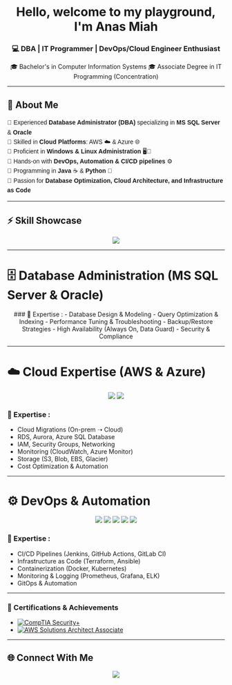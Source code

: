 <!-- Fancy GitHub Profile README -->

<h1 align="center"> Hello, welcome to my playground, I'm Anas Miah </h1>
<h3 align="center">💻 DBA | IT Programmer | DevOps/Cloud Engineer Enthusiast </h3>

<p align="center">
  🎓 Bachelor's in Computer Information Systems  
  🎓 Associate Degree in IT Programming (Concentration)  
</p>

---

## 🌟 About Me
<p align="left" style="font-family: 'Century Gothic', 'Trebuchet MS', sans-serif; font-size:14px; line-height:1.6;">
🔹 Experienced <b>Database Administrator (DBA)</b> specializing in <b>MS SQL Server</b> & <b>Oracle</b><br>
🔹 Skilled in <b>Cloud Platforms</b>: AWS ☁️ & Azure 🌐<br>
🔹 Proficient in <b>Windows & Linux Administration</b> 🖥️🐧<br>
🔹 Hands-on with <b>DevOps, Automation & CI/CD pipelines</b> ⚙️<br>
🔹 Programming in <b>Java</b> ☕ & <b>Python</b> 🐍<br>
🔹 Passion for <b>Database Optimization, Cloud Architecture, and Infrastructure as Code</b>
</p>

---

## ⚡ Skill Showcase

<p align="center">
  <img src="https://readme-typing-svg.herokuapp.com?size=22&duration=4000&color=00C7B7&center=true&vCenter=true&width=600&lines=MS+SQL+Server+%7C+Oracle+DBA;AWS+%7C+Azure+Cloud;DevOps+CI%2FCD+%7C+Terraform+%7C+Ansible;IT+Programmer+%7C+Database+Optimizer" />
</p>

---

# 🗄️ Database Administration (MS SQL Server & Oracle)
<p align="center">
### 🔑 Expertise :
- Database Design & Modeling  
- Query Optimization & Indexing  
- Performance Tuning & Troubleshooting  
- Backup/Restore Strategies  
- High Availability (Always On, Data Guard)  
- Security & Compliance  

---

# ☁️ Cloud Expertise (AWS & Azure)
<p align="center">
  <img src="https://img.shields.io/badge/AWS-232F3E?style=for-the-badge&logo=amazonaws&logoColor=FF9900&animation=glitch" />
  <img src="https://img.shields.io/badge/Azure-0089D6?style=for-the-badge&logo=microsoftazure&logoColor=white&animation=glitch" />
</p>

### 🔑 Expertise :
- Cloud Migrations (On-prem ➝ Cloud)  
- RDS, Aurora, Azure SQL Database  
- IAM, Security Groups, Networking  
- Monitoring (CloudWatch, Azure Monitor)  
- Storage (S3, Blob, EBS, Glacier)  
- Cost Optimization & Automation  

---

# ⚙️ DevOps & Automation
<p align="center">
  <img src="https://img.shields.io/badge/Jenkins-D24939?style=for-the-badge&logo=jenkins&logoColor=white&animation=glitch" />
  <img src="https://img.shields.io/badge/Terraform-844FBA?style=for-the-badge&logo=terraform&logoColor=white&animation=glitch" />
  <img src="https://img.shields.io/badge/Ansible-000000?style=for-the-badge&logo=ansible&logoColor=white&animation=glitch" />
  <img src="https://img.shields.io/badge/Docker-2496ED?style=for-the-badge&logo=docker&logoColor=white&animation=glitch" />
  <img src="https://img.shields.io/badge/Kubernetes-326CE5?style=for-the-badge&logo=kubernetes&logoColor=white&animation=glitch" />
</p> 

### 🔑 Expertise :
- CI/CD Pipelines (Jenkins, GitHub Actions, GitLab CI)  
- Infrastructure as Code (Terraform, Ansible)  
- Containerization (Docker, Kubernetes)  
- Monitoring & Logging (Prometheus, Grafana, ELK)  
- GitOps & Automation  

---

### 🏅 Certifications & Achievements

- [![CompTIA Security+](https://img.shields.io/badge/CompTIA%20Security%2B-E82A27?style=for-the-badge&logo=comptia&logoColor=white)](https://www.credly.com/badges/14193a57-fe39-4189-9ff1-0666d08313b9/public_url)  
- [![AWS Solutions Architect Associate](https://img.shields.io/badge/AWS%20Solutions%20Architect%20Associate-232F3E?style=for-the-badge&logo=amazonaws&logoColor=FF9900)](https://www.credly.com/badges/569fcaf8-aa9a-4dd3-928c-2e66c3592cb7/public_url)


---

## 🌐 Connect With Me
<p align="center">
  <a href="mailto:mdmiah5010@gmail.com">
    <img src="https://img.shields.io/badge/Email-D14836?style=for-the-badge&logo=gmail&logoColor=white&animation=glitch" />
  </a>
</p>
